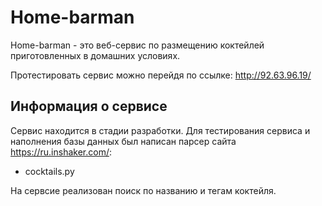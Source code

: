 # Home-barman

Home-barman - это веб-сервис по размещению коктейлей приготовленных в домашних условиях.

Протестировать сервис можно перейдя по ссылке: http://92.63.96.19/

## Информация о сервисе

Сервис находится в стадии разработки.
Для тестирования сервиса и наполнения базы данных был написан парсер сайта https://ru.inshaker.com/:
- cocktails.py

На сервсие реализован поиск по названию и тегам коктейля.

